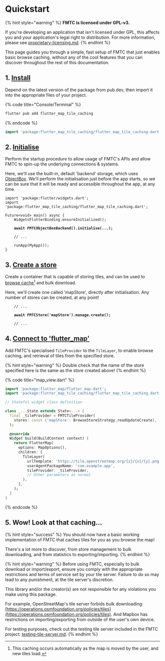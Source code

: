 # Quickstart

{% hint style="warning" %}
**FMTC is licensed under GPL-v3.**

If you're developing an application that isn't licensed under GPL, this affects you and your application's legal right to distribution. For more information, please see [proprietary-licensing.md](../proprietary-licensing.md "mention").
{% endhint %}

This page guides you through a simple, fast setup of FMTC that just enables basic browse caching, without any of the cool features that you can discover throughout the rest of this documentation.

## 1. [Install](installation.md)

Depend on the latest version of the package from pub.dev, then import it into the appropriate files of your project.

{% code title="Console/Terminal" %}
```sh
flutter pub add flutter_map_tile_caching
```
{% endcode %}

```dart
import 'package:flutter_map_tile_caching/flutter_map_tile_caching.dart';
```

## 2. [Initialise](../usage/initialisation.md)

Perform the startup procedure to allow usage of FMTC's APIs and allow FMTC to spin-up the underlying connections & systems.

Here, we'll use the built-in, default 'backend' storage, which uses [ObjectBox](https://pub.dev/packages/objectbox). We'll perform the initialisation just before the app starts, so we can be sure that it will be ready and accessible throughout the app, at any time.

<pre class="language-dart" data-title="main.dart"><code class="lang-dart">import 'package:flutter/widgets.dart';
import 'package:flutter_map_tile_caching/flutter_map_tile_caching.dart';

Future&#x3C;void> main() async {
    WidgetsFlutterBinding.ensureInitialized();
    
<strong>    await FMTCObjectBoxBackend().initialise(...);
</strong>    
    // ...
    
    runApp(MyApp());
}
</code></pre>

## 3. [Create a store](../usage/root-and-stores/stores.md)

Create a container that is capable of storing tiles, and can be used to [browse cache](#user-content-fn-1)[^1] and bulk download.

Here, we'll create one called 'mapStore', directly after initialisation. Any number of stores can be created, at any point!

<pre class="language-dart" data-title="main.dart"><code class="lang-dart">    // ...
    
<strong>    await FMTCStore('mapStore').manage.create();
</strong>    
    // ...
</code></pre>

## 4. [Connect to 'flutter\_map'](../usage/integrating-with-a-map.md)

Add FMTC's specialised `TileProvider` to the `TileLayer`, to enable browse caching, and retrieval of tiles from the specified store.

{% hint style="warning" %}
Double check that the name of the store specified here is the same as the store created above!
{% endhint %}

{% code title="map_view.dart" %}
```dart
import 'package:flutter_map/flutter_map.dart';
import 'package:flutter_map_tile_caching/flutter_map_tile_caching.dart';

// Stateful widget class definition

class _...State extends State<...> {
  final _tileProvider = FMTCTileProvider(
    stores: const {'mapStore': BrowseStoreStrategy.readUpdateCreate},
  );
  
  @override
  Widget build(BuildContext context) {
    return FlutterMap(
      options: MapOptions(),
      children: [
        TileLayer(
          urlTemplate: 'https://tile.openstreetmap.org/{z}/{x}/{y}.png',
          userAgentPackageName: 'com.example.app',
          tileProvider: _tileProvider,
          // Other parameters as normal
        ),
      ],
    );
  }
}
```
{% endcode %}

## 5. Wow! Look at that caching...

{% hint style="success" %}
You should now have a basic working implementation of FMTC that caches tiles for you as you browse the map!

There's a lot more to discover, from store management to bulk downloading, and from statistics to exporting/importing.
{% endhint %}

{% hint style="warning" %}
Before using FMTC, especially to bulk download or import/export, ensure you comply with the appropriate restrictions and terms of service set by your tile server. Failure to do so may lead to any punishment, at the tile server's discretion.

This library and/or the creator(s) are not responsible for any violations you make using this package.

For example, OpenStreetMap's tile server forbids bulk downloading: [https://operations.osmfoundation.org/policies/tiles](https://operations.osmfoundation.org/policies/tiles). And Mapbox has restrictions on importing/exporting from outside of the user's own device.

For testing purposes, check out the testing tile server included in the FMTC project: [testing-tile-server.md](../usage/bulk-downloading/testing-tile-server.md "mention").
{% endhint %}

[^1]: This caching occurs automatically as the map is moved by the user, and new tiles load.
